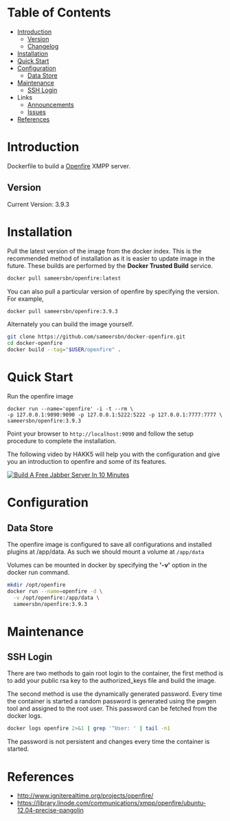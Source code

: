 # Table of Contents
- [Introduction](#introduction)
    - [Version](#version)
    - [Changelog](Changelog.md)
- [Installation](#installation)
- [Quick Start](#quick-start)
- [Configuration](#configuration)
  - [Data Store](#data-store)
- [Maintenance](#maintenance)
  - [SSH Login](#ssh-login)
- Links
  - [Announcements](https://github.com/sameersbn/docker-openfire/issues/1)
  - [Issues](https://github.com/sameersbn/docker-openfire/issues)
- [References](#references)

# Introduction
Dockerfile to build a [Openfire](www.igniterealtime.org/projects/openfire) XMPP server.

## Version
Current Version: 3.9.3

# Installation

Pull the latest version of the image from the docker index. This is the recommended method of installation as it is easier to update image in the future. These builds are performed by the **Docker Trusted Build** service.

```bash
docker pull sameersbn/openfire:latest
```

You can also pull a particular version of openfire by specifying the version. For example,

```bash
docker pull sameersbn/openfire:3.9.3
```

Alternately you can build the image yourself.

```bash
git clone https://github.com/sameersbn/docker-openfire.git
cd docker-openfire
docker build --tag="$USER/openfire" .
```

# Quick Start
Run the openfire image

```
docker run --name='openfire' -i -t --rm \
-p 127.0.0.1:9090:9090 -p 127.0.0.1:5222:5222 -p 127.0.0.1:7777:7777 \
sameersbn/openfire:3.9.3
```

Point your browser to `http://localhost:9090` and follow the setup procedure to complete the installation.

The following video by HAKK5 will help you with the configuration and give you an introduction to openfire and some of its features.

[![Build A Free Jabber Server In 10 Minutes](http://img.youtube.com/vi/ytUB5qJm5HE/0.jpg)](https://www.youtube.com/v/ytUB5qJm5HE?start=246)

# Configuration

## Data Store
The openfire image is configured to save all configurations and installed plugins at /app/data. As such we should mount a volume at `/app/data`

Volumes can be mounted in docker by specifying the **'-v'** option in the docker run command.

```bash
mkdir /opt/openfire
docker run --name=openfire -d \
  -v /opt/openfire:/app/data \
  sameersbn/openfire:3.9.3
```

# Maintenance

## SSH Login
There are two methods to gain root login to the container, the first method is to add your public rsa key to the authorized_keys file and build the image.

The second method is use the dynamically generated password. Every time the container is started a random password is generated using the pwgen tool and assigned to the root user. This password can be fetched from the docker logs.

```bash
docker logs openfire 2>&1 | grep '^User: ' | tail -n1
```
The password is not persistent and changes every time the container is started.

# References
  * http://www.igniterealtime.org/projects/openfire/
  * https://library.linode.com/communications/xmpp/openfire/ubuntu-12.04-precise-pangolin
